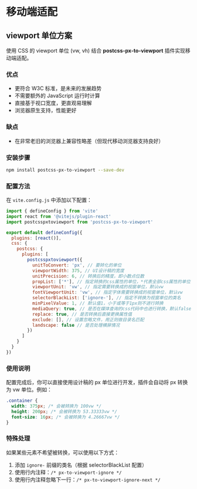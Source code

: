 # 移动端适配
## viewport 单位方案 

使用 CSS 的 viewport 单位 (vw, vh) 结合 **postcss-px-to-viewport** 插件实现移动端适配。

### 优点
- 更符合 W3C 标准，是未来的发展趋势
- 不需要额外的 JavaScript 运行时计算
- 直接基于视口宽度，更直观易理解
- 浏览器原生支持，性能更好

### 缺点
- 在非常老旧的浏览器上兼容性略差（但现代移动浏览器支持良好）

### 安装步骤

```bash
npm install postcss-px-to-viewport --save-dev
```

### 配置方法

在 `vite.config.js` 中添加以下配置：

```javascript
import { defineConfig } from 'vite'
import react from '@vitejs/plugin-react'
import postcsspxtoviewport from 'postcss-px-to-viewport'

export default defineConfig({
  plugins: [react()],
  css: {
    postcss: {
      plugins: [
        postcsspxtoviewport({
          unitToConvert: 'px', // 要转化的单位
          viewportWidth: 375, // UI设计稿的宽度
          unitPrecision: 6, // 转换后的精度，即小数点位数
          propList: ['*'], // 指定转换的css属性的单位，*代表全部css属性的单位都进行转换
          viewportUnit: 'vw', // 指定需要转换成的视窗单位，默认vw
          fontViewportUnit: 'vw', // 指定字体需要转换成的视窗单位，默认vw
          selectorBlackList: ['ignore-'], // 指定不转换为视窗单位的类名
          minPixelValue: 1, // 默认值1，小于或等于1px则不进行转换
          mediaQuery: true, // 是否在媒体查询的css代码中也进行转换，默认false
          replace: true, // 是否转换后直接更换属性值
          exclude: [], // 设置忽略文件，用正则做目录名匹配
          landscape: false // 是否处理横屏情况
        })
      ]
    }
  }
})
```

### 使用说明

配置完成后，你可以直接使用设计稿的 px 单位进行开发，插件会自动将 px 转换为 vw 单位。例如：

```css
.container {
  width: 375px; /* 会被转换为 100vw */
  height: 200px; /* 会被转换为 53.33333vw */
  font-size: 16px; /* 会被转换为 4.26667vw */
}
```

### 特殊处理

如果某些元素不希望被转换，可以使用以下方式：

1. 添加 `ignore-` 前缀的类名（根据 selectorBlackList 配置）
2. 使用行内注释：`/* px-to-viewport-ignore */`
3. 使用行内注释忽略下一行：`/* px-to-viewport-ignore-next */`

